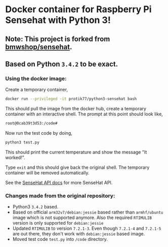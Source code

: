 # Docker container for Raspberry Pi Sensehat with Python 3!

## Note: This project is forked from [bmwshop/sensehat](https://github.com/bmwshop/sensehat).

## Based on Python `3.4.2` to be exact.

### Using the docker image:

Create a temporary container,
```bash
docker run --privileged -it protik77/python3-sensehat bash
```

This should pull the image from the docker hub, create a temporary container with an interactive shell. The prompt at this point should look like,
```bash
root@0cab39t3d53:/code#
```

Now run the test code by doing,
```bash
python3 test.py
```

This should print the current temperature and show the message "It worked!".

Type `exit` and this should give back the original shell. The temporary container will be removed automatically.

See the [SenseHat API docs](https://pythonhosted.org/sense-hat/) for more SenseHat API.

### Changes made from the original repository:

* Python3 `3.4.2` based.
* Based on official `arm32v7/debian:jessie` based rather than `armhf/ubuntu` image which is not supported anymore. Also the required `RTIMULIB` version is only supported for `debian:jessie`
* Updated `RTIMULIB` to version `7.2.1-3`. Even though `7.2.1-4` and `7.2.1-5` are out there, they don't work with `debian:jessie` based image.
* Moved test code `test.py` into `/code` directory.
